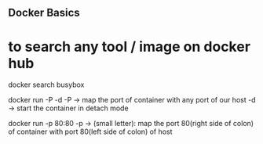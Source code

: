 ## Docker Basics

# to search any tool / image on docker hub
docker search busybox

docker run -P -d
-P -> map the port of container with any port of our host
-d -> start the container in detach mode

docker run -p 80:80
-p -> (small letter): map the port 80(right side of colon) of container with port 80(left side of colon) of host